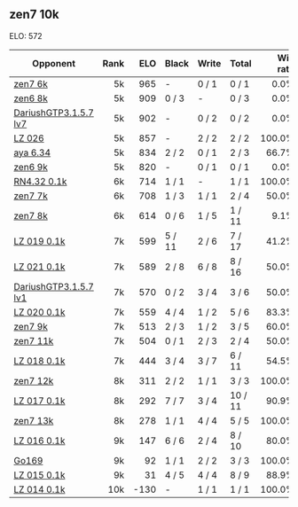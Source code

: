 ## zen7 10k ##

ELO: 572

Opponent | Rank | ELO | Black | Write | Total | Win rate
---------|-----:|----:|-------|-------|-------|-------:
[zen7 6k](zen7%206k.md) | 5k | 965 | - | 0 / 1 | 0 / 1 | 0.0%
[zen6 8k](zen6%208k.md) | 5k | 909 | 0 / 3 | - | 0 / 3 | 0.0%
[DariushGTP3.1.5.7 lv7](DariushGTP3.1.5.7%20lv7.md) | 5k | 902 | - | 0 / 2 | 0 / 2 | 0.0%
[LZ 026](LZ%20026.md) | 5k | 857 | - | 2 / 2 | 2 / 2 | 100.0%
[aya 6.34](aya%206.34.md) | 5k | 834 | 2 / 2 | 0 / 1 | 2 / 3 | 66.7%
[zen6 9k](zen6%209k.md) | 5k | 820 | - | 0 / 1 | 0 / 1 | 0.0%
[RN4.32 0.1k](RN4.32%200.1k.md) | 6k | 714 | 1 / 1 | - | 1 / 1 | 100.0%
[zen7 7k](zen7%207k.md) | 6k | 708 | 1 / 3 | 1 / 1 | 2 / 4 | 50.0%
[zen7 8k](zen7%208k.md) | 6k | 614 | 0 / 6 | 1 / 5 | 1 / 11 | 9.1%
[LZ 019 0.1k](LZ%20019%200.1k.md) | 7k | 599 | 5 / 11 | 2 / 6 | 7 / 17 | 41.2%
[LZ 021 0.1k](LZ%20021%200.1k.md) | 7k | 589 | 2 / 8 | 6 / 8 | 8 / 16 | 50.0%
[DariushGTP3.1.5.7 lv1](DariushGTP3.1.5.7%20lv1.md) | 7k | 570 | 0 / 2 | 3 / 4 | 3 / 6 | 50.0%
[LZ 020 0.1k](LZ%20020%200.1k.md) | 7k | 559 | 4 / 4 | 1 / 2 | 5 / 6 | 83.3%
[zen7 9k](zen7%209k.md) | 7k | 513 | 2 / 3 | 1 / 2 | 3 / 5 | 60.0%
[zen7 11k](zen7%2011k.md) | 7k | 504 | 0 / 1 | 2 / 3 | 2 / 4 | 50.0%
[LZ 018 0.1k](LZ%20018%200.1k.md) | 7k | 444 | 3 / 4 | 3 / 7 | 6 / 11 | 54.5%
[zen7 12k](zen7%2012k.md) | 8k | 311 | 2 / 2 | 1 / 1 | 3 / 3 | 100.0%
[LZ 017 0.1k](LZ%20017%200.1k.md) | 8k | 292 | 7 / 7 | 3 / 4 | 10 / 11 | 90.9%
[zen7 13k](zen7%2013k.md) | 8k | 278 | 1 / 1 | 4 / 4 | 5 / 5 | 100.0%
[LZ 016 0.1k](LZ%20016%200.1k.md) | 9k | 147 | 6 / 6 | 2 / 4 | 8 / 10 | 80.0%
[Go169](Go169.md) | 9k | 92 | 1 / 1 | 2 / 2 | 3 / 3 | 100.0%
[LZ 015 0.1k](LZ%20015%200.1k.md) | 9k | 31 | 4 / 5 | 4 / 4 | 8 / 9 | 88.9%
[LZ 014 0.1k](LZ%20014%200.1k.md) | 10k | -130 | - | 1 / 1 | 1 / 1 | 100.0%
